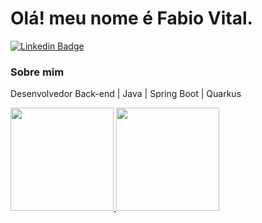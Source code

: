 # Olá! meu nome é Fabio Vital.
[![Linkedin Badge](https://img.shields.io/badge/-LinkedIn-blue?style=flat-square&logo=Linkedin&logoColor=white&link=https://www.linkedin.com/in/marianne-dutra-0086801a1/)](https://www.linkedin.com/in/fabio-vital-7b98b1233/)


### Sobre mim
Desenvolvedor Back-end | Java | Spring Boot | Quarkus

<div>
 <a href="https://github.com/FabioVLucena">
 <img height="165em" src="https://github-readme-stats.vercel.app/api?username=fabiovlucena&show_icons=true&theme=algolia&include_all_commits=true"/>
 <img height="165em" src="https://github-readme-stats.vercel.app/api/top-langs/?username=fabiovlucena&layout=compact&langs_count=7&theme=algolia"/>
</div>

<!--
**FabioVLucena/FabioVLucena** is a ✨ _special_ ✨ repository because its `README.md` (this file) appears on your GitHub profile.

Here are some ideas to get you started:

- 🔭 I’m currently working on ...
- 🌱 I’m currently learning ...
- 👯 I’m looking to collaborate on ...
- 🤔 I’m looking for help with ...
- 💬 Ask me about ...
- 📫 How to reach me: ...
- 😄 Pronouns: ...
- ⚡ Fun fact: ...
-->
